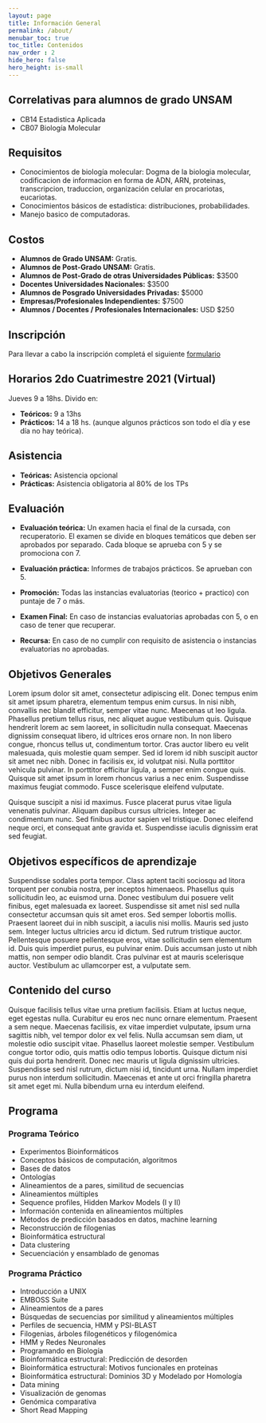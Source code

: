 ```yaml
---
layout: page
title: Información General
permalink: /about/
menubar_toc: true
toc_title: Contenidos
nav_order : 2
hide_hero: false
hero_height: is-small
---
```


## Correlativas para alumnos de grado UNSAM

* CB14 Estadistica Aplicada
* CB07 Biología Molecular

## Requisitos

* Conocimientos de biología molecular: Dogma de la biologia molecular, codificacion de informacion en forma de ADN, ARN, proteinas, transcripcion, traduccion, organización celular en procariotas, eucariotas.
* Conocimientos básicos de estadística: distribuciones, probabilidades.
* Manejo basico de computadoras. 

## Costos

* **Alumnos de Grado UNSAM:** Gratis.
* **Alumnos de Post-Grado UNSAM:** Gratis.
* **Alumnos de Post-Grado de otras Universidades Públicas:** $3500
* **Docentes Universidades Nacionales:** $3500
* **Alumnos de Posgrado Universidades Privadas:** $5000
* **Empresas/Profesionales Independientes:** $7500
* **Alumnos / Docentes / Profesionales Internacionales:** USD $250

## Inscripción

Para llevar a cabo la inscripción completá el siguiente [formulario](https://docs.google.com/forms/d/14hk7_hO2endahO1sbBwFjAMxgbuw47cCTAyba2YjwBY/prefill) 

## Horarios 2do Cuatrimestre 2021 (Virtual)

Jueves 9 a 18hs. Divido en:
* **Teóricos:** 9 a 13hs
* **Prácticos:** 14 a 18 hs. (aunque algunos prácticos son todo el día y ese día no hay teórica).

## Asistencia

* **Teóricas:** Asistencia opcional
* **Prácticas:** Asistencia obligatoria al 80% de los TPs

## Evaluación

* **Evaluación teórica:**
Un examen hacia el final de la cursada, con recuperatorio. El examen se divide en bloques temáticos que deben ser aprobados por separado. Cada bloque se aprueba con 5 y se promociona con 7. 

* **Evaluación práctica:**
Informes de trabajos prácticos. Se aprueban con 5.

* **Promoción:** 
Todas las instancias evaluatorias (teorico + practico) con puntaje de 7 o más.
* **Examen Final:** En caso de instancias evaluatorias aprobadas con 5, o en caso de tener que recuperar. 
* **Recursa:** En caso de no cumplir con requisito de asistencia o instancias evaluatorias no aprobadas.


## Objetivos Generales

Lorem ipsum dolor sit amet, consectetur adipiscing elit. Donec tempus enim sit amet ipsum pharetra, elementum tempus enim cursus. In nisi nibh, convallis nec blandit efficitur, semper vitae nunc. Maecenas ut leo ligula. Phasellus pretium tellus risus, nec aliquet augue vestibulum quis. Quisque hendrerit lorem ac sem laoreet, in sollicitudin nulla consequat. Maecenas dignissim consequat libero, id ultrices eros ornare non. In non libero congue, rhoncus tellus ut, condimentum tortor. Cras auctor libero eu velit malesuada, quis molestie quam semper. Sed id lorem id nibh suscipit auctor sit amet nec nibh. Donec in facilisis ex, id volutpat nisi. Nulla porttitor vehicula pulvinar. In porttitor efficitur ligula, a semper enim congue quis. Quisque sit amet ipsum in lorem rhoncus varius a nec enim. Suspendisse maximus feugiat commodo. Fusce scelerisque eleifend vulputate.

Quisque suscipit a nisi id maximus. Fusce placerat purus vitae ligula venenatis pulvinar. Aliquam dapibus cursus ultricies. Integer ac condimentum nunc. Sed finibus auctor sapien vel tristique. Donec eleifend neque orci, et consequat ante gravida et. Suspendisse iaculis dignissim erat sed feugiat.

## Objetivos específicos de aprendizaje

Suspendisse sodales porta tempor. Class aptent taciti sociosqu ad litora torquent per conubia nostra, per inceptos himenaeos. Phasellus quis sollicitudin leo, ac euismod urna. Donec vestibulum dui posuere velit finibus, eget malesuada ex laoreet. Suspendisse sit amet nisl sed nulla consectetur accumsan quis sit amet eros. Sed semper lobortis mollis. Praesent laoreet dui in nibh suscipit, a iaculis nisi mollis. Mauris sed justo sem. Integer luctus ultricies arcu id dictum. Sed rutrum tristique auctor. Pellentesque posuere pellentesque eros, vitae sollicitudin sem elementum id. Duis quis imperdiet purus, eu pulvinar enim. Duis accumsan justo ut nibh mattis, non semper odio blandit. Cras pulvinar est at mauris scelerisque auctor. Vestibulum ac ullamcorper est, a vulputate sem.

## Contenido del curso

Quisque facilisis tellus vitae urna pretium facilisis. Etiam at luctus neque, eget egestas nulla. Curabitur eu eros nec nunc ornare elementum. Praesent a sem neque. Maecenas facilisis, ex vitae imperdiet vulputate, ipsum urna sagittis nibh, vel tempor dolor ex vel felis. Nulla accumsan sem diam, ut molestie odio suscipit vitae. Phasellus laoreet molestie semper. Vestibulum congue tortor odio, quis mattis odio tempus lobortis. Quisque dictum nisi quis dui porta hendrerit. Donec nec mauris ut ligula dignissim ultricies. Suspendisse sed nisl rutrum, dictum nisi id, tincidunt urna. Nullam imperdiet purus non interdum sollicitudin. Maecenas et ante ut orci fringilla pharetra sit amet eget mi. Nulla bibendum urna eu interdum eleifend.

## Programa

### Programa Teórico
* Experimentos Bioinformáticos
* Conceptos básicos de computación, algoritmos
* Bases de datos
* Ontologías
* Alineamientos de a pares, similitud de secuencias
* Alineamientos múltiples
* Sequence profiles, Hidden Markov Models (I y II)
* Información contenida en alineamientos múltiples
* Métodos de predicción basados en datos, machine learning
* Reconstrucción de filogenias
* Bioinformática estructural
* Data clustering
* Secuenciación y ensamblado de genomas

### Programa Práctico
* Introducción a UNIX
* EMBOSS Suite
* Alineamientos de a pares
* Búsquedas de secuencias por similitud y alineamientos múltiples
* Perfiles de secuencia, HMM y PSI-BLAST
* Filogenias, árboles filogenéticos y filogenómica
* HMM y Redes Neuronales
* Programando en Biología
* Bioinformática estructural: Predicción de desorden
* Bioinformática estructural: Motivos funcionales en proteínas
* Bioinformática estructural: Dominios 3D y Modelado por Homología
* Data mining
* Visualización de genomas
* Genómica comparativa
* Short Read Mapping

